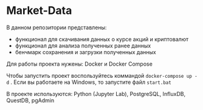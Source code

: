 # Market-Data

В данном репозитории представлены:
- функционал для скачивания данных о курсе акций и криптовалют
- функционал для анализа полученных ранее данных
- бенчмарк сохранения и загрузки полученных данных

Для работы проекта нужены: Docker и Docker Compose

Чтобы запустить проект воспользуйтесь коммандой ```docker-compose up -d``` . Если вы работаете на Windows, то запустите файл ```start.bat```

В проекте используются: Python (Jupyter Lab), PostgreSQL, InfluxDB, QuestDB, pgAdmin